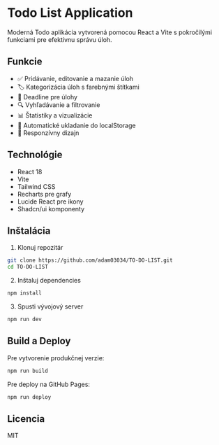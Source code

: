 # Todo List Application

Moderná Todo aplikácia vytvorená pomocou React a Vite s pokročilými funkciami pre efektívnu správu úloh.

## Funkcie

- ✅ Pridávanie, editovanie a mazanie úloh
- 🏷️ Kategorizácia úloh s farebnými štítkami
- 📅 Deadline pre úlohy
- 🔍 Vyhľadávanie a filtrovanie
- 📊 Štatistiky a vizualizácie
- 💾 Automatické ukladanie do localStorage
- 📱 Responzívny dizajn

## Technológie

- React 18
- Vite
- Tailwind CSS
- Recharts pre grafy
- Lucide React pre ikony
- Shadcn/ui komponenty

## Inštalácia

1. Klonuj repozitár
```bash
git clone https://github.com/adam03034/TO-DO-LIST.git
cd TO-DO-LIST
```

2. Inštaluj dependencies
```bash
npm install
```

3. Spusti vývojový server
```bash
npm run dev
```

## Build a Deploy

Pre vytvorenie produkčnej verzie:
```bash
npm run build
```

Pre deploy na GitHub Pages:
```bash
npm run deploy
```

## Licencia

MIT
